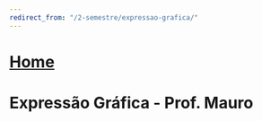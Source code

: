 ```yaml
---
redirect_from: "/2-semestre/expressao-grafica/"
---
```


# [Home](/engenharia-de-computacao/)

# Expressão Gráfica - Prof. Mauro
